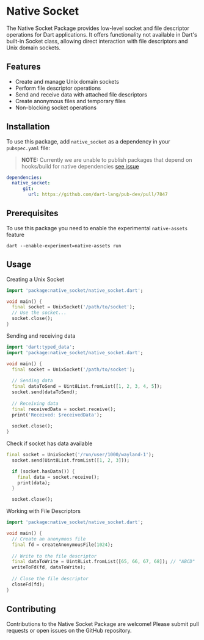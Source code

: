 # Native Socket 

The Native Socket Package provides low-level socket and file descriptor operations for Dart applications. It offers functionality not available in Dart's built-in Socket class, allowing direct interaction with file descriptors and Unix domain sockets.

## Features

- Create and manage Unix domain sockets
- Perform file descriptor operations
- Send and receive data with attached file descriptors
- Create anonymous files and temporary files
- Non-blocking socket operations

## Installation

To use this package, add `native_socket` as a dependency in your `pubspec.yaml` file:

> **NOTE:** Currently we are unable to publish packages that depend on hooks/build for native dependencies [see issue](https://github.com/dart-lang/pub-dev/pull/7847)


```yaml
dependencies:
  native_socket: 
      git: 
        url: https://github.com/dart-lang/pub-dev/pull/7847
```
## Prerequisites
To use this package you need to enable the experimental `native-assets` feature

```
dart --enable-experiment=native-assets run
```

## Usage


Creating a Unix Socket

```dart
import 'package:native_socket/native_socket.dart';

void main() {
  final socket = UnixSocket('/path/to/socket');
  // Use the socket...
  socket.close();
}

```
Sending and receiving data

```dart
import 'dart:typed_data';
import 'package:native_socket/native_socket.dart';

void main() {
  final socket = UnixSocket('/path/to/socket');
  
  // Sending data
  final dataToSend = Uint8List.fromList([1, 2, 3, 4, 5]);
  socket.send(dataToSend);
  
  // Receiving data
  final receivedData = socket.receive();
  print('Received: $receivedData');
  
  socket.close();
}
```

Check if socket has data available

```dart
final socket = UnixSocket('/run/user/1000/wayland-1');
  socket.send(Uint8List.fromList([1, 2, 3]));

  if (socket.hasData()) {
    final data = socket.receive();
    print(data);
  }

  socket.close();
```

Working with File Descriptors


```dart
import 'package:native_socket/native_socket.dart';

void main() {
  // Create an anonymous file
  final fd = createAnonymousFile(1024);
  
  // Write to the file descriptor
  final dataToWrite = Uint8List.fromList([65, 66, 67, 68]); // "ABCD"
  writeToFd(fd, dataToWrite);
  
  // Close the file descriptor
  closeFd(fd);
}
```


## Contributing

Contributions to the Native Socket Package are welcome! Please submit pull requests or open issues on the GitHub repository.
